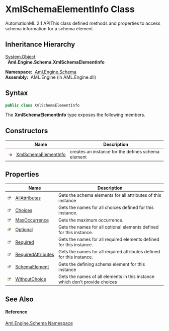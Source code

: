 XmlSchemaElementInfo Class
==========================
AutomationML 2.1 APIThis class defined methods and properties to access schema information for a schema element.


Inheritance Hierarchy
---------------------
[System.Object][1]  
  **Aml.Engine.Schema.XmlSchemaElementInfo**  

  **Namespace:**  [Aml.Engine.Schema][2]  
  **Assembly:**  AML.Engine (in AML.Engine.dll)

Syntax
------

```csharp
public class XmlSchemaElementInfo
```

The **XmlSchemaElementInfo** type exposes the following members.


Constructors
------------

                 | Name                      | Description                                        
---------------- | ------------------------- | -------------------------------------------------- 
![Public method] | [XmlSchemaElementInfo][3] | creates an instance for the defines schema element 


Properties
----------

                   | Name                    | Description                                                                 
------------------ | ----------------------- | --------------------------------------------------------------------------- 
![Public property] | [AllAttributes][4]      | Gets the schema elements for all attributes of this instance                
![Public property] | [Choices][5]            | Gets the names for all choices defined for this instance.                   
![Public property] | [MaxOccurrence][6]      | Gets the maximum occurrence.                                                
![Public property] | [Optional][7]           | Gets the names for all optional elements defined for this instance.         
![Public property] | [Required][8]           | Gets the names for all required elements defined for this instance.         
![Public property] | [RequiredAttributes][9] | Gets the names for all required attributes defined for this instance.       
![Public property] | [SchemaElement][10]     | Gets the defining schema element for this instance                          
![Public property] | [WithoutChoice][11]     | Gets the names of all elements in this instance which don't provide choices 


See Also
--------

#### Reference
[Aml.Engine.Schema Namespace][2]  

[1]: https://docs.microsoft.com/dotnet/api/system.object
[2]: ../README.md
[3]: _ctor.md
[4]: AllAttributes.md
[5]: Choices.md
[6]: MaxOccurrence.md
[7]: Optional.md
[8]: Required.md
[9]: RequiredAttributes.md
[10]: SchemaElement.md
[11]: WithoutChoice.md
[12]: https://www.automationml.org
[13]: ../../icons/logoShade.png
[Public method]: ../../icons/pubmethod.gif "Public method"
[Public property]: ../../icons/pubproperty.gif "Public property"